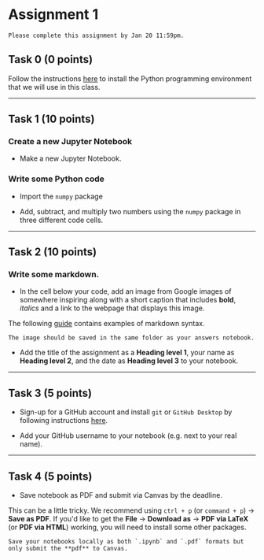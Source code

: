 # Assignment 1

```{admonition} Deadline
Please complete this assignment by Jan 20 11:59pm.
```

## Task 0 (0 points)

Follow the instructions [here](https://owel-lab.github.io/gds-applications-site/course-info/python.html) to install the Python programming environment that we will use in this class. 

*****************************

## Task 1 (10 points)

### Create a new Jupyter Notebook

* Make a new Jupyter Notebook.

### Write some Python code

* Import the `numpy` package

* Add, subtract, and multiply two numbers using the `numpy` package in three different code cells.

*****************************

## Task 2 (10 points)

### Write some markdown.

* In the cell below your code, add an image from Google images of somewhere inspiring along with a short caption that includes **bold**, *italics* and a link to the webpage that displays this image.

The following [guide](https://www.markdownguide.org/basic-syntax/) contains examples of markdown syntax. 

```{tip}
The image should be saved in the same folder as your answers notebook.
```

* Add the title of the assignment as a **Heading level 1**, your name as **Heading level 2**, and the date as **Heading level 3** to your notebook.

*****************************

## Task 3 (5 points)

* Sign-up for a GitHub account and install `git` or `GitHub Desktop` by following instructions [here](https://owel-lab.github.io/gds-applications-site/course-info/github.html).

* Add your GitHub username to your notebook (e.g. next to your real name).

*****************************

## Task 4 (5 points)

* Save notebook as PDF and submit via Canvas by the deadline.

This can be a little tricky. We recommend using `ctrl + p` (or `command + p`) &rarr; **Save as PDF**. If you'd like to get the **File** &rarr; **Download as** &rarr; **PDF via LaTeX** (or **PDF via HTML**) working, you will need to install some other packages.

```{important}
Save your notebooks locally as both `.ipynb` and `.pdf` formats but only submit the **pdf** to Canvas.
```